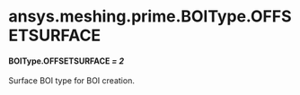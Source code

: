 <a id="ansys-meshing-prime-boitype-offsetsurface"></a>

# ansys.meshing.prime.BOIType.OFFSETSURFACE

<a id="ansys.meshing.prime.BOIType.OFFSETSURFACE"></a>

#### BOIType.OFFSETSURFACE *= 2*

Surface BOI type for BOI creation.

<!-- !! processed by numpydoc !! -->
